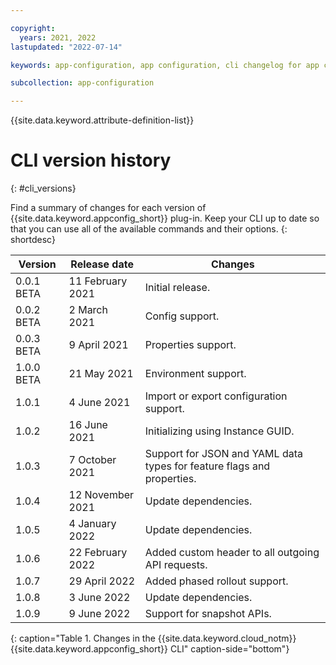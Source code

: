 ```yaml
---

copyright:
  years: 2021, 2022
lastupdated: "2022-07-14"

keywords: app-configuration, app configuration, cli changelog for app configuration, cli version for app configuration, changelog for cli in app configuration, cli history for app configuration

subcollection: app-configuration

---
```


{{site.data.keyword.attribute-definition-list}}

# CLI version history 
{: #cli_versions}

Find a summary of changes for each version of {{site.data.keyword.appconfig_short}} plug-in. Keep your CLI up to date so that you can use all of the available commands and their options.
{: shortdesc}

| Version    | Release date     | Changes                                                                |
| ---------- | ---------------- | ---------------------------------------------------------------------- |
| 0.0.1 BETA | 11 February 2021 | Initial release.                                                       |
| 0.0.2 BETA | 2 March 2021     | Config support.                                                        |
| 0.0.3 BETA | 9 April 2021     | Properties support.                                                    |
| 1.0.0 BETA | 21 May 2021      | Environment support.                                                   |
| 1.0.1      | 4 June 2021      | Import or export configuration support.                                |
| 1.0.2      | 16 June 2021     | Initializing using Instance GUID.                                      |
| 1.0.3      | 7 October 2021   | Support for JSON and YAML data types for feature flags and properties. |
| 1.0.4      | 12 November 2021 | Update dependencies.                                                   |
| 1.0.5      | 4 January 2022   | Update dependencies.                                                   |
| 1.0.6      | 22 February 2022 | Added custom header to all outgoing API requests.                      |
| 1.0.7      | 29 April 2022    | Added phased rollout support.                                          |
| 1.0.8      | 3 June 2022      | Update dependencies.                                                   |
| 1.0.9      | 9 June 2022      | Support for snapshot APIs.                                             |
{: caption="Table 1. Changes in the {{site.data.keyword.cloud_notm}} {{site.data.keyword.appconfig_short}} CLI" caption-side="bottom"} 
